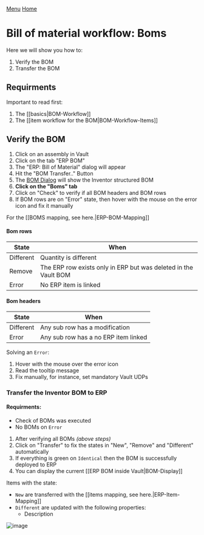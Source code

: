 [Menu](../README.md) [Home](./home.md)
# Bill of material workflow: Boms

Here we will show you how to:
1. Verify the BOM
1. Transfer the BOM

## Requirments

Important to read first:
1. The [[basics|BOM-Workflow]]
1. The [[item workflow for the BOM|BOM-Workflow-Items]]

## Verify the BOM

1. Click on an assembly in Vault
1. Click on the tab "ERP BOM"
1. The "ERP: Bill of Material" dialog will appear
1. Hit the "BOM Transfer.." Button
1. The [BOM Dialog](https://www.coolorange.com/wiki/doku.php?id=powergate:bom_window) will show the Inventor structured BOM
1. **Click on the "Boms" tab**
1. Click on "Check" to verify if all BOM headers and BOM rows
1. If BOM rows are on "Error" state, then hover with the mouse on the error icon and fix it manually

For the [[BOMS mapping, see here.|ERP-BOM-Mapping]]

#### Bom rows

| State| When |
| - | - |
| Different | Quantity is different |
| Remove | The ERP row exists only in ERP but was deleted in the Vault BOM |
| Error | No ERP item is linked |

#### Bom headers

| State| When |
| - | - |
| Different | Any sub row has a modification |
| Error | Any sub row has a no ERP item linked |

Solving an `Error`:
1. Hover with the mouse over the error icon
1. Read the tooltip message
1. Fix manually, for instance, set mandatory Vault UDPs


### Transfer the Inventor BOM to ERP

#### Requirments:

+ Check of BOMs was executed
+ No BOMs on `Error`

1. After verifying all BOMs _(above steps)_
1. Click on "Transfer" to fix the states in "New", "Remove" and "Different" automatically
1. If everything is green on `Identical` then the BOM is successfully deployed to ERP
1. You can display the current [[ERP BOM inside Vault|BOM-Display]]

Items with the state:
+ `New` are transferred with the [[items mapping, see here.|ERP-Item-Mapping]]
+ `Different` are updated with the following properties:
  + Description

![image](https://user-images.githubusercontent.com/36075173/84385257-9004f980-abef-11ea-98c8-1119900b1fcb.png)


